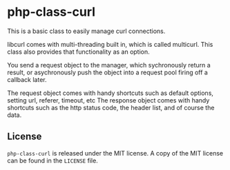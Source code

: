 # php-class-curl
This is a basic class to easily manage curl connections. 

libcurl comes with multi-threading built in, which is called multicurl. This class also provides that functionality as an option.

You send a request object to the manager, which sychronously return a result, or asychronously push the object into a request pool firing off a callback later.

The request object comes with handy shortcuts such as default options, setting url, referer, timeout, etc
The response object comes with handy shortcuts such as the http status code, the header list, and of course the data.

## License
`php-class-curl` is released under the MIT license. A copy of the MIT license can be found in the `LICENSE` file.
